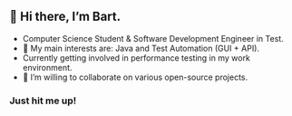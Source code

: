 ## 👋 Hi there, I’m Bart.
- Computer Science Student & Software Development Engineer in Test.
- 👀 My main interests are: Java and Test Automation (GUI + API).
- Currently getting involved in performance testing in my work environment.
- 💞️ I’m willing to collaborate on various open-source projects.
### Just hit me up!
